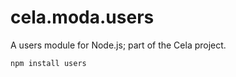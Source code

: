 cela.moda.users
===============

A users module for Node.js; part of the Cela project. 

```
npm install users
```
